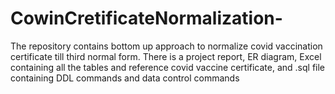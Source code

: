 # CowinCretificateNormalization-
The repository contains bottom up approach to normalize covid vaccination certificate till third normal form. There is a project report, ER diagram, Excel containing all the tables and reference covid vaccine certificate, and .sql file containing DDL commands and data control commands
